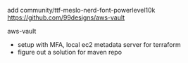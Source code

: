 add community/ttf-meslo-nerd-font-powerlevel10k
https://github.com/99designs/aws-vault

aws-vault 
- setup with MFA, local ec2 metadata server for terraform
- figure out a solution for maven repo
